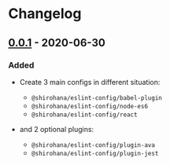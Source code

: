 Changelog
=========

[0.0.1] - 2020-06-30
--------------------

### Added

- Create 3 main configs in different situation:
    - `@shirohana/eslint-config/babel-plugin`
    - `@shirohana/eslint-config/node-es6`
    - `@shirohana/eslint-config/react`

- and 2 optional plugins:
    - `@shirohana/eslint-config/plugin-ava`
    - `@shirohana/eslint-config/plugin-jest`

[0.0.1]: https://github.com/shirohana/eslint-config/releases/tag/v0.0.1
